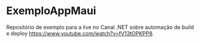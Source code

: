 # ExemploAppMaui

Repositório de exemplo para a live no Canal .NET sobre automação de build e deploy https://www.youtube.com/watch?v=fV13tOPKPP8.